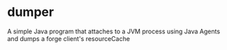 # dumper
A simple Java program that attaches to a JVM process using Java Agents and dumps a forge client's resourceCache
